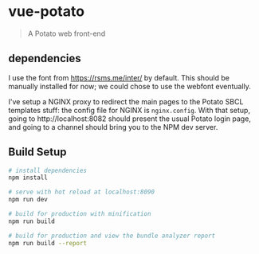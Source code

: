 # vue-potato

> A Potato web front-end

## dependencies

I use the font from https://rsms.me/inter/ by default. This should be manually
installed for now; we could chose to use the webfont eventually.

I've setup a NGINX proxy to redirect the main pages to the Potato SBCL templates
stuff: the config file for NGINX is `nginx.config`. With that setup, going to
http://localhost:8082 should present the usual Potato login page, and going to
a channel should bring you to the NPM dev server.

## Build Setup

``` bash
# install dependencies
npm install

# serve with hot reload at localhost:8090
npm run dev

# build for production with minification
npm run build

# build for production and view the bundle analyzer report
npm run build --report
```
